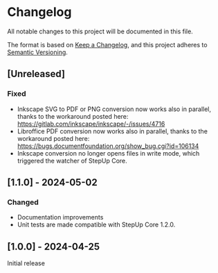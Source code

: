 # Changelog

All notable changes to this project will be documented in this file.

The format is based on [Keep a Changelog](https://keepachangelog.com/en/1.1.0/),
and this project adheres to [Semantic Versioning](https://semver.org/spec/v2.0.0.html).

## [Unreleased]

### Fixed

- Inkscape SVG to PDF or PNG conversion now works also in parallel,
  thanks to the workaround posted here:
  https://gitlab.com/inkscape/inkscape/-/issues/4716
- Libroffice PDF conversion now works also in parallel,
  thanks to the workaround posted here:
  https://bugs.documentfoundation.org/show_bug.cgi?id=106134
- Inkscape conversion no longer opens files in write mode,
  which triggered the watcher of StepUp Core.


## [1.1.0] - 2024-05-02

### Changed

- Documentation improvements
- Unit tests are made compatible with StepUp Core 1.2.0.

## [1.0.0] - 2024-04-25

Initial release
